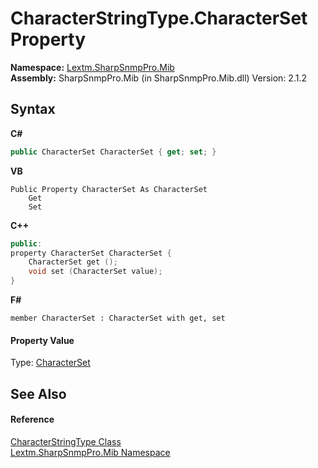 # CharacterStringType.CharacterSet Property 
 

**Namespace:**&nbsp;<a href="N_Lextm_SharpSnmpPro_Mib">Lextm.SharpSnmpPro.Mib</a><br />**Assembly:**&nbsp;SharpSnmpPro.Mib (in SharpSnmpPro.Mib.dll) Version: 2.1.2

## Syntax

**C#**<br />
``` C#
public CharacterSet CharacterSet { get; set; }
```

**VB**<br />
``` VB
Public Property CharacterSet As CharacterSet
	Get
	Set
```

**C++**<br />
``` C++
public:
property CharacterSet CharacterSet {
	CharacterSet get ();
	void set (CharacterSet value);
}
```

**F#**<br />
``` F#
member CharacterSet : CharacterSet with get, set

```


#### Property Value
Type: <a href="T_Lextm_SharpSnmpPro_Mib_CharacterSet">CharacterSet</a>

## See Also


#### Reference
<a href="T_Lextm_SharpSnmpPro_Mib_CharacterStringType">CharacterStringType Class</a><br /><a href="N_Lextm_SharpSnmpPro_Mib">Lextm.SharpSnmpPro.Mib Namespace</a><br />